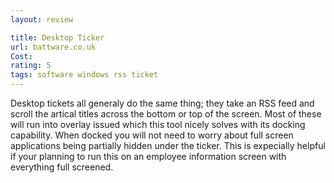 ```yaml
---
layout: review

title: Desktop Ticker
url: battware.co.uk
Cost: 
rating: 5
tags: software windows rss ticket  
---
```

Desktop tickets all generaly do the same thing; they take an RSS feed and scroll the artical titles across the bottom or top of the screen. Most of these will run into overlay issued which this tool nicely solves with its docking capability. When docked you will not need to worry about full screen applications being partially hidden under the ticker. This is expecially helpful if your planning to run this on an employee information screen with everything full screened.

<!--more-->

